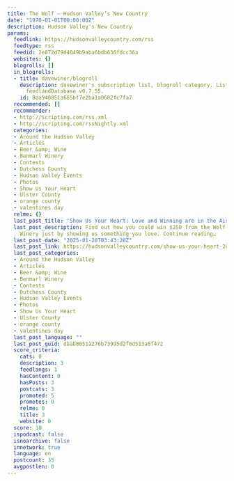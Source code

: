 ```yaml
---
title: The Wolf – Hudson Valley’s New Country
date: "1970-01-01T00:00:00Z"
description: Hudson Valley's New Country
params:
  feedlink: https://hudsonvalleycountry.com/rss
  feedtype: rss
  feedid: 2e872d79d4049b9aba6bdb636fdcc36a
  websites: {}
  blogrolls: []
  in_blogrolls:
  - title: davewiner/blogroll
    description: davewiner's subscription list, blogroll category. List created by
      feedlandDatabase v0.7.55.
    id: 8da940851a665bf7e2ba1a0682fc7fa7
  recommended: []
  recommender:
  - http://scripting.com/rss.xml
  - http://scripting.com/rssNightly.xml
  categories:
  - Around the Hudson Valley
  - Articles
  - Beer &amp; Wine
  - Benmarl Winery
  - Contests
  - Dutchess County
  - Hudson Valley Events
  - Photos
  - Show Us Your Heart
  - Ulster County
  - orange county
  - valentines day
  relme: {}
  last_post_title: 'Show Us Your Heart: Love and Winning are in the Air'
  last_post_description: Find out how you could win $250 from the Wolf and Benmarl
    Winery just by showing us something you love. Continue reading…
  last_post_date: "2025-01-20T03:43:20Z"
  last_post_link: https://hudsonvalleycountry.com/show-us-your-heart-2025-benmarl-winery-new-york/
  last_post_categories:
  - Around the Hudson Valley
  - Articles
  - Beer &amp; Wine
  - Benmarl Winery
  - Contests
  - Dutchess County
  - Hudson Valley Events
  - Photos
  - Show Us Your Heart
  - Ulster County
  - orange county
  - valentines day
  last_post_language: ""
  last_post_guid: dbab8851a276b73995d2f6d513a6f472
  score_criteria:
    cats: 0
    description: 3
    feedlangs: 1
    hasContent: 0
    hasPosts: 3
    postcats: 3
    promoted: 5
    promotes: 0
    relme: 0
    title: 3
    website: 0
  score: 18
  ispodcast: false
  isnoarchive: false
  innetwork: true
  language: en
  postcount: 35
  avgpostlen: 0
---
```

